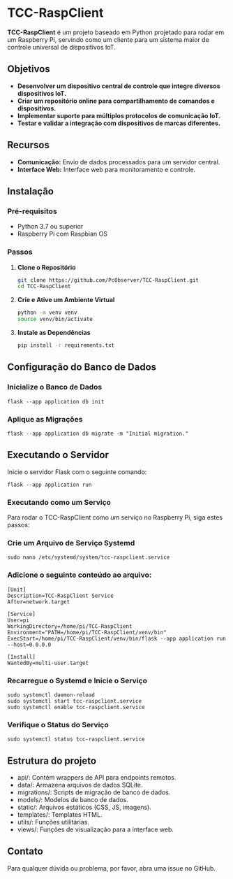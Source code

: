 # TCC-RaspClient

**TCC-RaspClient** é um projeto baseado em Python projetado para rodar em um Raspberry Pi, servindo como um cliente para um sistema maior de controle universal de dispositivos IoT.

## Objetivos

- **Desenvolver um dispositivo central de controle que integre diversos dispositivos IoT.**
- **Criar um repositório online para compartilhamento de comandos e dispositivos.**
- **Implementar suporte para múltiplos protocolos de comunicação IoT.**
- **Testar e validar a integração com dispositivos de marcas diferentes.**

## Recursos

- **Comunicação:** Envio de dados processados para um servidor central.
- **Interface Web:** Interface web para monitoramento e controle.

## Instalação

### Pré-requisitos

- Python 3.7 ou superior
- Raspberry Pi com Raspbian OS

### Passos

1. **Clone o Repositório**
    ```bash
    git clone https://github.com/PcObserver/TCC-RaspClient.git
    cd TCC-RaspClient
    ```

2. **Crie e Ative um Ambiente Virtual**
    ```bash
    python -m venv venv
    source venv/bin/activate
    ```

3. **Instale as Dependências**
    ```bash
    pip install -r requirements.txt
    ```

## Configuração do Banco de Dados
### Inicialize o Banco de Dados
```
flask --app application db init
```
### Aplique as Migrações
```
flask --app application db migrate -m "Initial migration."
```
## Executando o Servidor
Inicie o servidor Flask com o seguinte comando:
```
flask --app application run
```

### Executando como um Serviço
Para rodar o TCC-RaspClient como um serviço no Raspberry Pi, siga estes passos:

### Crie um Arquivo de Serviço Systemd
 ```
sudo nano /etc/systemd/system/tcc-raspclient.service
 ```
### Adicione o seguinte conteúdo ao arquivo:

 ```
[Unit]
Description=TCC-RaspClient Service
After=network.target

[Service]
User=pi
WorkingDirectory=/home/pi/TCC-RaspClient
Environment="PATH=/home/pi/TCC-RaspClient/venv/bin"
ExecStart=/home/pi/TCC-RaspClient/venv/bin/flask --app application run --host=0.0.0.0

[Install]
WantedBy=multi-user.target
 ```

### Recarregue o Systemd e Inicie o Serviço

 ```
sudo systemctl daemon-reload
sudo systemctl start tcc-raspclient.service
sudo systemctl enable tcc-raspclient.service
 ```

### Verifique o Status do Serviço

 ```
sudo systemctl status tcc-raspclient.service
 ```
## Estrutura do projeto
* api/: Contém wrappers de API para endpoints remotos.
* data/: Armazena arquivos de dados SQLite.
* migrations/: Scripts de migração de banco de dados.
* models/: Modelos de banco de dados.
* static/: Arquivos estáticos (CSS, JS, imagens).
* templates/: Templates HTML.
* utils/: Funções utilitárias.
* views/: Funções de visualização para a interface web.

## Contato
Para qualquer dúvida ou problema, por favor, abra uma issue no GitHub.
